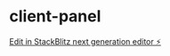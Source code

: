 # client-panel

[Edit in StackBlitz next generation editor ⚡️](https://stackblitz.com/~/github.com/william-melo/client-panel)